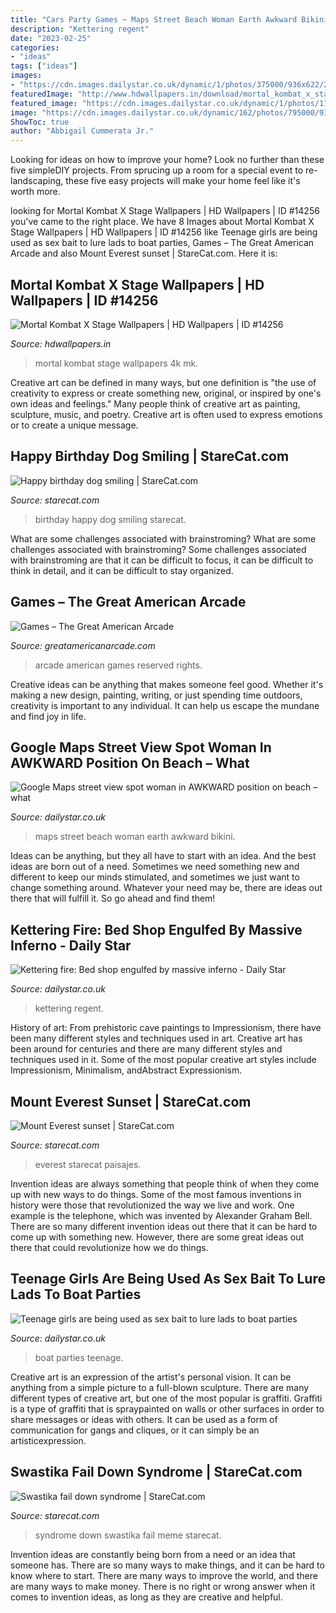 ```yaml
---
title: "Cars Party Games ~ Maps Street Beach Woman Earth Awkward Bikini"
description: "Kettering regent"
date: "2023-02-25"
categories:
- "ideas"
tags: ["ideas"]
images:
- "https://cdn.images.dailystar.co.uk/dynamic/1/photos/375000/936x622/221375.jpg"
featuredImage: "http://www.hdwallpapers.in/download/mortal_kombat_x_stage-1600x900.jpg"
featured_image: "https://cdn.images.dailystar.co.uk/dynamic/1/photos/114000/936x622/1634114.jpg"
image: "https://cdn.images.dailystar.co.uk/dynamic/162/photos/795000/936x622/1470795.jpg"
ShowToc: true
author: "Abbigail Cummerata Jr."
---
```



Looking for ideas on how to improve your home? Look no further than these five simpleDIY projects. From sprucing up a room for a special event to re-landscaping, these five easy projects will make your home feel like it's worth more.

	

		
looking for Mortal Kombat X Stage Wallpapers | HD Wallpapers | ID #14256 you've came to the right place. We have 8 Images about Mortal Kombat X Stage Wallpapers | HD Wallpapers | ID #14256 like Teenage girls are being used as sex bait to lure lads to boat parties, Games – The Great American Arcade and also Mount Everest sunset | StareCat.com. Here it is:
		
    
## Mortal Kombat X Stage Wallpapers | HD Wallpapers | ID #14256

<img loading=lazy src="http://www.hdwallpapers.in/download/mortal_kombat_x_stage-1600x900.jpg" onerror="this.onerror=null;this.src='https://tse4.mm.bing.net/th?id=OIP.1R6d7DLKDQTmieZ-3rMOmAHaEK&amp;pid=15.1';" alt="Mortal Kombat X Stage Wallpapers | HD Wallpapers | ID #14256">

_Source: hdwallpapers.in_

>mortal kombat stage wallpapers 4k mk. 

	

Creative art can be defined in many ways, but one definition is "the use of creativity to express or create something new, original, or inspired by one's own ideas and feelings." Many people think of creative art as painting, sculpture, music, and poetry. Creative art is often used to express emotions or to create a unique message.

    
## Happy Birthday Dog Smiling | StareCat.com

<img loading=lazy src="https://starecat.com/content/wp-content/uploads/happy-birthday-dog-smiling.jpg" onerror="this.onerror=null;this.src='https://tse3.mm.bing.net/th?id=OIP.BJROOWZxgT5vt0x-UR0_AAHaJ4&amp;pid=15.1';" alt="Happy birthday dog smiling | StareCat.com">

_Source: starecat.com_

>birthday happy dog smiling starecat. 

	

What are some challenges associated with brainstroming?
What are some challenges associated with brainstroming?
Some challenges associated with brainstroming are that it can be difficult to focus, it can be difficult to think in detail, and it can be difficult to stay organized.

    
## Games – The Great American Arcade

<img loading=lazy src="https://www.greatamericanarcade.com/wp-content/uploads/2016/06/SAR0464-800x697.jpg" onerror="this.onerror=null;this.src='https://tse3.mm.bing.net/th?id=OIP.EYm4lVV5F6xwKz8qHEp2wQHaGc&amp;pid=15.1';" alt="Games – The Great American Arcade">

_Source: greatamericanarcade.com_

>arcade american games reserved rights. 

	

Creative ideas can be anything that makes someone feel good. Whether it's making a new design, painting, writing, or just spending time outdoors, creativity is important to any individual. It can help us escape the mundane and find joy in life.

    
## Google Maps Street View Spot Woman In AWKWARD Position On Beach – What

<img loading=lazy src="https://cdn.images.dailystar.co.uk/dynamic/162/photos/795000/936x622/1470795.jpg" onerror="this.onerror=null;this.src='https://tse4.mm.bing.net/th?id=OIP.LqY7igaJpeldTpSVw7nUygHaE6&amp;pid=15.1';" alt="Google Maps street view spot woman in AWKWARD position on beach – what">

_Source: dailystar.co.uk_

>maps street beach woman earth awkward bikini. 

	

Ideas can be anything, but they all have to start with an idea. And the best ideas are born out of a need. Sometimes we need something new and different to keep our minds stimulated, and sometimes we just want to change something around. Whatever your need may be, there are ideas out there that will fulfill it. So go ahead and find them!

    
## Kettering Fire: Bed Shop Engulfed By Massive Inferno - Daily Star

<img loading=lazy src="https://cdn.images.dailystar.co.uk/dynamic/1/photos/114000/936x622/1634114.jpg" onerror="this.onerror=null;this.src='https://tse4.mm.bing.net/th?id=OIP.16ew1O2H0J4jMzlDC7gpPQHaE6&amp;pid=15.1';" alt="Kettering fire: Bed shop engulfed by massive inferno - Daily Star">

_Source: dailystar.co.uk_

>kettering regent. 

	

History of art: From prehistoric cave paintings to Impressionism, there have been many different styles and techniques used in art.
Creative art has been around for centuries and there are many different styles and techniques used in it. Some of the most popular creative art styles include Impressionism, Minimalism, andAbstract Expressionism.

    
## Mount Everest Sunset | StareCat.com

<img loading=lazy src="https://starecat.com/content/wp-content/uploads/mount-everest-sunset.jpg" onerror="this.onerror=null;this.src='https://tse2.mm.bing.net/th?id=OIP.YpOHQHA_aK2f8NSUZCK8ZwHaKl&amp;pid=15.1';" alt="Mount Everest sunset | StareCat.com">

_Source: starecat.com_

>everest starecat paisajes. 

	

Invention ideas are always something that people think of when they come up with new ways to do things. Some of the most famous inventions in history were those that revolutionized the way we live and work. One example is the telephone, which was invented by Alexander Graham Bell. There are so many different invention ideas out there that it can be hard to come up with something new. However, there are some great ideas out there that could revolutionize how we do things.

    
## Teenage Girls Are Being Used As Sex Bait To Lure Lads To Boat Parties

<img loading=lazy src="https://cdn.images.dailystar.co.uk/dynamic/1/photos/375000/936x622/221375.jpg" onerror="this.onerror=null;this.src='https://tse4.mm.bing.net/th?id=OIP.aMByseQdJ0AblOCePSXyPAHaE6&amp;pid=15.1';" alt="Teenage girls are being used as sex bait to lure lads to boat parties">

_Source: dailystar.co.uk_

>boat parties teenage. 

	

Creative art is an expression of the artist's personal vision. It can be anything from a simple picture to a full-blown sculpture. There are many different types of creative art, but one of the most popular is graffiti. Graffiti is a type of graffiti that is spraypainted on walls or other surfaces in order to share messages or ideas with others. It can be used as a form of communication for gangs and cliques, or it can simply be an artisticexpression.

    
## Swastika Fail Down Syndrome | StareCat.com

<img loading=lazy src="https://starecat.com/content/wp-content/uploads/swastika-fail-down-syndrome.jpg" onerror="this.onerror=null;this.src='https://tse2.mm.bing.net/th?id=OIP.jfMaYRKu39-VX8rFPchfSAHaLr&amp;pid=15.1';" alt="Swastika fail down syndrome | StareCat.com">

_Source: starecat.com_

>syndrome down swastika fail meme starecat. 

	

Invention ideas are constantly being born from a need or an idea that someone has. There are so many ways to make things, and it can be hard to know where to start. There are many ways to improve the world, and there are many ways to make money. There is no right or wrong answer when it comes to invention ideas, as long as they are creative and helpful.

